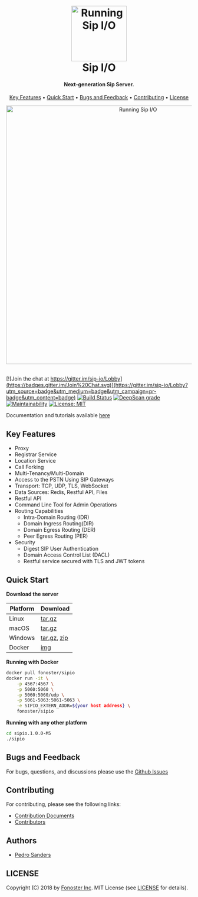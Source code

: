 <h1 align="center">
  <br>
  <a href="http://github.com/fonoster/sipio"><img src="https://raw.githubusercontent.com/wiki/fonoster/sipio/images/logo.png" alt="Running Sip I/O" width="150"></a>
  <br>
  Sip I/O
  <br>
</h1>

<h4 align="center">Next-generation Sip Server.</h4>

<p align="center">
  <a href="#key-features">Key Features</a> •
  <a href="#quick-start">Quick Start</a> •
  <a href="#bugs-and-feedback">Bugs and Feedback</a> •
  <a href="#Contributing">Contributing</a> •
  <a href="#license">License</a>
</p>

<div align="center">
   <img src="https://raw.githubusercontent.com/wiki/fonoster/sipio/images/running_sipio.gif" alt="Running Sip I/O" width=700>
</div>

</br>

[![Join the chat at https://gitter.im/sip-io/Lobby](https://badges.gitter.im/Join%20Chat.svg)](https://gitter.im/sip-io/Lobby?utm_source=badge&utm_medium=badge&utm_campaign=pr-badge&utm_content=badge) [![Build Status](https://travis-ci.org/fonoster/sipio.svg?branch=master)](https://travis-ci.org/fonoster/sipio) [![DeepScan grade](https://deepscan.io/api/projects/2192/branches/11760/badge/grade.svg)](https://deepscan.io/dashboard#view=project&pid=2192&bid=11760) [![Maintainability](https://api.codeclimate.com/v1/badges/beb25546dbb26fd600d2/maintainability)](https://codeclimate.com/github/fonoster/sipio/maintainability) [![License: MIT](https://img.shields.io/badge/License-MIT-blue.svg)](https://opensource.org/licenses/MIT)


Documentation and tutorials available [here](https://github.com/fonoster/sipio/wiki)

## Key Features

- Proxy
- Registrar Service
- Location Service
- Call Forking
- Multi-Tenancy/Multi-Domain
- Access to the PSTN Using SIP Gateways
- Transport: TCP, UDP, TLS, WebSocket
- Data Sources: Redis, Restful API, Files 
- Restful API
- Command Line Tool for Admin Operations
- Routing Capabilities
  - Intra-Domain Routing (IDR)
  - Domain Ingress Routing(DIR)
  - Domain Egress Routing (DER)
  - Peer Egress Routing (PER)
- Security
  - Digest SIP User Authentication
  - Domain Access Control List (DACL)
  - Restful service secured with TLS and JWT tokens

## Quick Start

**Download the server**

| Platform | Download |
| -- | -- |
| Linux | [tar.gz](https://github.com/fonoster/sipio/releases/download/1.0.0-M5/sipio-1.0.0-M5_linux-x64_bin.tar.gz) |  
| macOS | [tar.gz](https://github.com/fonoster/sipio/releases/download/1.0.0-M5/sipio-1.0.0-M5_osx-x64_bin.tar.gz) |  
| Windows | [tar.gz](https://github.com/fonoster/sipio/releases/download/1.0.0-M5/sipio-1.0.0-M5_windows-x64_bin.tar.gz), [zip](https://github.com/fonoster/sipio/releases/download/1.0.0-M5/sipio-1.0.0-M5_windows-x64_bin.zip) |  
| Docker | [img](https://hub.docker.com/r/fonoster/sipio/) |  

**Running with Docker**

```bash
docker pull fonoster/sipio
docker run -it \
    -p 4567:4567 \
    -p 5060:5060 \
    -p 5060:5060/udp \
    -p 5061-5063:5061-5063 \
    -e SIPIO_EXTERN_ADDR=${your host address} \
    fonoster/sipio
```
**Running with any other platform**

```bash
cd sipio.1.0.0-M5
./sipio
```

## Bugs and Feedback

For bugs, questions, and discussions please use the [Github Issues](https://github.com/fonoster/sipio/issues)

## Contributing

For contributing, please see the following links:

 - [Contribution Documents](https://github.com/fonoster/sipio/blob/master/CONTRIBUTING.md)
 - [Contributors](https://github.com/fonoster/graphs/contributors)

## Authors
 - [Pedro Sanders](https://github.com/psanders)

## LICENSE
Copyright (C) 2018 by [Fonoster Inc](https://github.com/fonoster). MIT License (see [LICENSE](https://github.com/fonoster/sipio/blob/master/LICENSE) for details).
